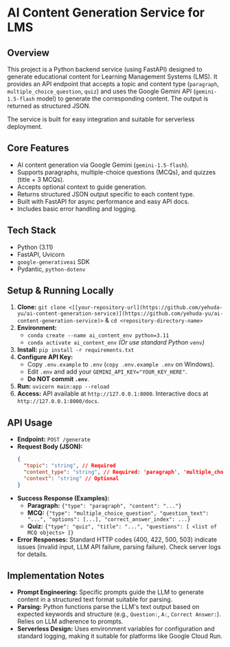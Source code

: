 # AI Content Generation Service for LMS

## Overview

This project is a Python backend service (using FastAPI) designed to generate educational content for Learning Management Systems (LMS). It provides an API endpoint that accepts a topic and content type (`paragraph`, `multiple_choice_question`, `quiz`) and uses the Google Gemini API (`gemini-1.5-flash` model) to generate the corresponding content. The output is returned as structured JSON.

The service is built for easy integration and suitable for serverless deployment.

## Core Features

*   AI content generation via Google Gemini (`gemini-1.5-flash`).
*   Supports paragraphs, multiple-choice questions (MCQs), and quizzes (title + 3 MCQs).
*   Accepts optional context to guide generation.
*   Returns structured JSON output specific to each content type.
*   Built with FastAPI for async performance and easy API docs.
*   Includes basic error handling and logging.

## Tech Stack

*   Python (3.11)
*   FastAPI, Uvicorn
*   `google-generativeai` SDK
*   Pydantic, `python-dotenv`

## Setup & Running Locally

1.  **Clone:** `git clone <[[your-repository-url](https://github.com/yehuda-yu/ai-content-generation-service)](https://github.com/yehuda-yu/ai-content-generation-service)>` & `cd <repository-directory-name>`
2.  **Environment:**
    *   `conda create --name ai_content_env python=3.11`
    *   `conda activate ai_content_env`
    *(Or use standard Python `venv`)*
3.  **Install:** `pip install -r requirements.txt`
4.  **Configure API Key:**
    *   Copy `.env.example` to `.env` (`copy .env.example .env` on Windows).
    *   Edit `.env` and add your `GEMINI_API_KEY="YOUR_KEY_HERE"`.
    *   **Do NOT commit `.env`**.
5.  **Run:** `uvicorn main:app --reload`
6.  **Access:** API available at `http://127.0.0.1:8000`. Interactive docs at `http://127.0.0.1:8000/docs`.

## API Usage

*   **Endpoint:** `POST /generate`
*   **Request Body (JSON):**
    ```json
    {
      "topic": "string", // Required
      "content_type": "string", // Required: 'paragraph', 'multiple_choice_question', 'quiz'
      "context": "string" // Optional
    }
    ```
*   **Success Response (Examples):**
    *   **Paragraph:** `{"type": "paragraph", "content": "..."}`
    *   **MCQ:** `{"type": "multiple_choice_question", "question_text": "...", "options": [...], "correct_answer_index": ...}`
    *   **Quiz:** `{"type": "quiz", "title": "...", "questions": [ <list of MCQ objects> ]}`
*   **Error Responses:** Standard HTTP codes (400, 422, 500, 503) indicate issues (invalid input, LLM API failure, parsing failure). Check server logs for details.

## Implementation Notes

*   **Prompt Engineering:** Specific prompts guide the LLM to generate content in a structured text format suitable for parsing.
*   **Parsing:** Python functions parse the LLM's text output based on expected keywords and structure (e.g., `Question:`, `A:`, `Correct Answer:`). Relies on LLM adherence to prompts.
*   **Serverless Design:** Uses environment variables for configuration and standard logging, making it suitable for platforms like Google Cloud Run.
